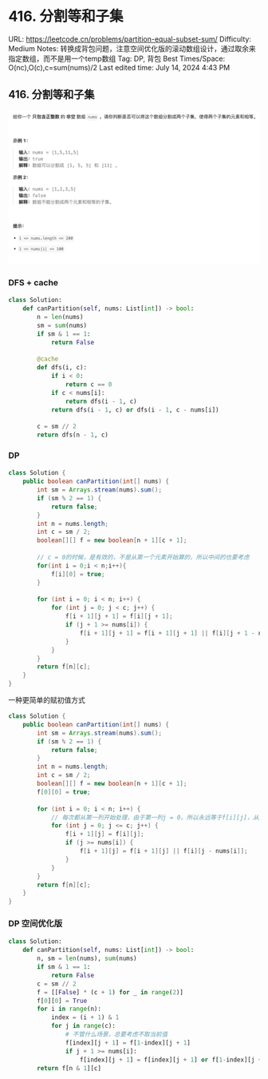 # 416. 分割等和子集

URL: https://leetcode.cn/problems/partition-equal-subset-sum/
Difficulty: Medium
Notes: 转换成背包问题，注意空间优化版的滚动数组设计，通过取余来指定数组，而不是用一个temp数组
Tag: DP, 背包
Best Times/Space: O(nc),O(c),c=sum(nums)/2
Last edited time: July 14, 2024 4:43 PM

## 416. 分割等和子集

![Untitled](image/416%20%E5%88%86%E5%89%B2%E7%AD%89%E5%92%8C%E5%AD%90%E9%9B%86/Untitled.png)

### DFS + cache

```python
class Solution:
    def canPartition(self, nums: List[int]) -> bool:
        n = len(nums)
        sm = sum(nums)
        if sm & 1 == 1:
            return False

        @cache
        def dfs(i, c):
            if i < 0:
                return c == 0
            if c < nums[i]:
                return dfs(i - 1, c)
            return dfs(i - 1, c) or dfs(i - 1, c - nums[i])

        c = sm // 2
        return dfs(n - 1, c)
```

### DP

```java
class Solution {
    public boolean canPartition(int[] nums) {
        int sm = Arrays.stream(nums).sum();
        if (sm % 2 == 1) {
            return false;
        }
        int n = nums.length;
        int c = sm / 2;
        boolean[][] f = new boolean[n + 1][c + 1];
        
        // c = 0的时候，是有效的，不是从第一个元素开始算的，所以中间的也要考虑
        for(int i = 0;i < n;i++){
            f[i][0] = true;
        }

        for (int i = 0; i < n; i++) {
            for (int j = 0; j < c; j++) {
                f[i + 1][j + 1] = f[i][j + 1];
                if (j + 1 >= nums[i]) {
                    f[i + 1][j + 1] = f[i + 1][j + 1] || f[i][j + 1 - nums[i]];
                }
            }
        }
        return f[n][c];
    }
}
```

一种更简单的赋初值方式

```java
class Solution {
    public boolean canPartition(int[] nums) {
        int sm = Arrays.stream(nums).sum();
        if (sm % 2 == 1) {
            return false;
        }
        int n = nums.length;
        int c = sm / 2;
        boolean[][] f = new boolean[n + 1][c + 1];
        f[0][0] = true;

        for (int i = 0; i < n; i++) {
            // 每次都从第一列开始处理，由于第一列j = 0，所以永远等于f[i][j]，从而保证第一列所有元素都是true
            for (int j = 0; j <= c; j++) {
                f[i + 1][j] = f[i][j];
                if (j >= nums[i]) {
                    f[i + 1][j] = f[i + 1][j] || f[i][j - nums[i]];
                }
            }
        }
        return f[n][c];
    }
}
```

### DP 空间优化版

```python
class Solution:
    def canPartition(self, nums: List[int]) -> bool:
        n, sm = len(nums), sum(nums)
        if sm & 1 == 1:
            return False
        c = sm // 2
        f = [[False] * (c + 1) for _ in range(2)]
        f[0][0] = True
        for i in range(n):
            index = (i + 1) & 1
            for j in range(c):
                # 不管什么场景，总要考虑不取当前值
                f[index][j + 1] = f[1-index][j + 1]
                if j + 1 >= nums[i]:
                    f[index][j + 1] = f[index][j + 1] or f[1-index][j + 1 - nums[i]]
        return f[n & 1][c]
```